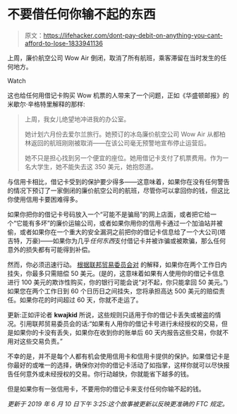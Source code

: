 # 不要借任何你输不起的东西

> 原文：<https://lifehacker.com/dont-pay-debit-on-anything-you-cant-afford-to-lose-1833941136>

上周，廉价航空公司 Wow Air 倒闭，取消了所有航班，乘客滞留在当时发生的任何地方。

Watch

这也给任何用借记卡购买 Wow 机票的人带来了一个问题，正如《华盛顿邮报》的米歇尔·辛格特里解释的那样:

> 上周，我女儿绝望地冲进我的办公室。
> 
> 她计划六月份去爱尔兰旅行。她预订的冰岛廉价航空公司 Wow Air 从都柏林返回的航班刚刚被取消——在该公司毫无预警地宣布停止运营后。
> 
> 她不只是担心找到另一个便宜的座位。她用借记卡支付了机票费用。作为一名大学生，她不能失去这 350 美元，她抱怨道。

与信用卡相比，借记卡受到的保护要少得多——这意味着，如果你在没有任何警告的情况下预订了一家倒闭的廉价航空公司的航班，尽管你可以拿回你的钱，但这比你使用信用卡要困难得多。

如果你把你的借记卡号码放入一个“可能不是骗局”的网上店面，或者把它给一个“它能有多坏”的廉价运输公司，或者如果你用你的信用卡通过一个加油站并被偷，或者如果你在一个重大的安全漏洞之前把你的借记卡信息给了一个大公司(塔吉特，万豪)——如果你为几乎*任何东西*支付借记卡并被诈骗或被欺骗，那么任何意外的损失都有可能得到补偿。

然而，你必须迅速行动。 [根据联邦贸易委员会对](https://www.consumer.ftc.gov/articles/0213-lost-or-stolen-credit-atm-and-debit-cards) 的解释，如果你在两个工作日内挂失，你最多只需赔偿 50 美元。(是的，这意味着如果有人使用你的借记卡信息进行 100 美元的欺诈性购买，你的银行可能会说“对不起，你只能拿回 50 美元。”)如果您在两个工作日到 60 个日历日之间挂失，您将承担高达 500 美元的赔偿责任。如果你花的时间超过 60 天，你就不走运了。

更新:正如评论者 **kwajkid** 所说，这些规则只适用于你的借记卡丢失或被盗的情况。引用联邦贸易委员会的话:“如果有人用你的借记卡号进行未经授权的交易，但是如果你的卡没有丢失，如果你在收到你的账单后 60 天内报告这些交易，你就不用对这些交易负责。”

不幸的是，并不是每个人都有机会使用信用卡和信用卡提供的保护。如果借记卡是你最好的或唯一的选择，确保你对你的借记卡活动了如指掌，这样你就可以尽快报告任何意外或未经授权的交易。你行动越快，你就能省下越多的钱。

但是如果你有一张信用卡，不要用你的借记卡来支付任何你输不起的钱。

*更新于 2019 年 6 月 10 日下午 3:25:这个故事被更新以反映更准确的 FTC 规定。*